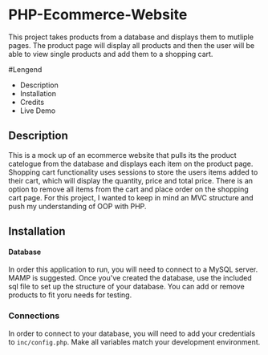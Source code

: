 # PHP-Ecommerce-Website
 This project takes products from a database and displays them to mutliple pages. The product page will display all products and then the user will be able to view single products and add them to a shopping cart. 

#Lengend

- Description
- Installation
- Credits
- Live Demo


## Description
This is a mock up of an ecommerce website that pulls its the product catelogue from the database and displays each item on the product page. Shopping cart functionality uses sessions to store the users items added to their cart, which will display the quantity, price and total price. There is an option to remove all items from the cart and place order on the shopping cart page. For this project, I wanted to keep in mind an MVC structure and push my understanding of OOP with PHP. 

## Installation
#### Database
In order this application to run, you will need to connect to a MySQL server. MAMP is suggested. Once you've created the database, use the included sql file to set up the structure of your database. You can add or remove products to fit yoru needs for testing.

### Connections
In order to connect to your database, you will need to add your credentials to `inc/config.php`. Make all variables match your development environment.